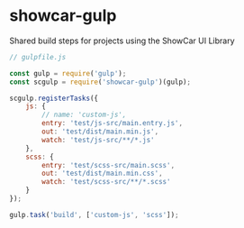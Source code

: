 # showcar-gulp

Shared build steps for projects using the ShowCar UI Library

```js
// gulpfile.js

const gulp = require('gulp');
const scgulp = require('showcar-gulp')(gulp);

scgulp.registerTasks({
    js: {
        // name: 'custom-js',
        entry: 'test/js-src/main.entry.js',
        out: 'test/dist/main.min.js',
        watch: 'test/js-src/**/*.js'
    },
    scss: {
        entry: 'test/scss-src/main.scss',
        out: 'test/dist/main.min.css',
        watch: 'test/scss-src/**/*.scss'
    }
});

gulp.task('build', ['custom-js', 'scss']);
```
